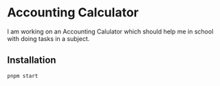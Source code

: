 # Accounting Calculator

I am working on an Accounting Calulator which should help me in school with doing tasks in a subject.

## Installation

```bash
pnpm start
```
